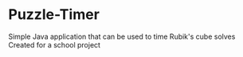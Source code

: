 # Puzzle-Timer

Simple Java application that can be used to time Rubik's cube solves <br>
Created for a school project


 
